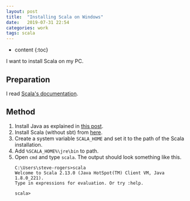 ```yaml
---
layout: post
title:  "Installing Scala on Windows"
date:   2019-07-31 22:54
categories: work
tags: scala
---
```


* content
{:toc}

I want to install Scala on my PC.



## Preparation

I read [Scala's documentation](https://docs.scala-lang.org/).

## Method

1. Install Java as explained in [this post](https://largecats.github.io/2019/07/31/install-spark-on-windows/).
2. Install Scala (without sbt) from [here](https://downloads.lightbend.com/scala/2.13.0/scala-2.13.0.msi).
3. Create a system variable `SCALA_HOME` and set it to the path of the Scala installation.
4. Add `%SCALA_HOME%\jre\bin` to path.
5. Open `cmd` and type `scala`. The output should look something like this.
    ```
    C:\Users\steve-rogers>scala
    Welcome to Scala 2.13.0 (Java HotSpot(TM) Client VM, Java 1.8.0_221).
    Type in expressions for evaluation. Or try :help.

    scala>
    ```
